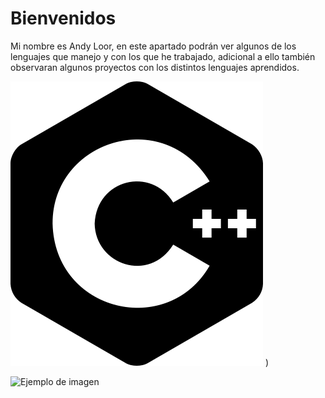 # Bienvenidos

Mi nombre es Andy Loor, en este apartado podrán ver algunos de los lenguajes que manejo y con los que he trabajado, adicional a ello también observaran algunos proyectos con los distintos lenguajes aprendidos.

![imagen][def]
)


[def]: https://github.com/Andineitor/Andy_Loor/blob/Portafolio/asset/c_icon_132529.png


<img src="[def]" alt="Ejemplo de imagen" width="20" height="20">